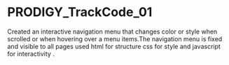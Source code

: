 # PRODIGY_TrackCode_01
Created an interactive navigation menu that changes color or style when scrolled or when hovering over a menu items.The navigation menu is fixed and visible to all pages used html for structure css for style and javascript for interactivity .
